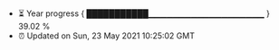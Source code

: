 - ⏳ Year progress { ███████████▁▁▁▁▁▁▁▁▁▁▁▁▁▁▁▁▁▁▁ } 39.02 %
- ⏰ Updated on Sun, 23 May 2021 10:25:02 GMT

